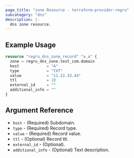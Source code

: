 ```yaml
---
page_title: "zone Resource - terraform-provider-regru"
subcategory: "dns"
description: |-
  dns zone resource.
---
```


## Example Usage

```terraform
resource "regru_dns_zone_record" "a_a" {
  zone = regru_dns_zone.test_com.domain
  host            = "A"
  type            = "TXT"
  value           = "11.22.33.44"
  ttl             = 10
  external_id     = ""
  additional_info = ""
}
```

## Argument Reference

- `host` - (Required) Subdomain.
- `type` - (Required) Record type.
- `value` - (Required) Record value.
- `ttl` - (Optional) Record ttl.
- `external_id` - (Optional).
- `additional_info` - (Optional) Text description.
